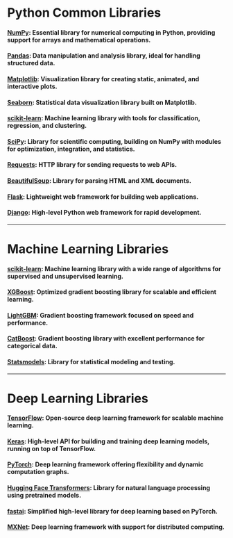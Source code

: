 # Python Common Libraries

#### [NumPy](https://numpy.org/): Essential library for numerical computing in Python, providing support for arrays and mathematical operations.
#### [Pandas](https://pandas.pydata.org/): Data manipulation and analysis library, ideal for handling structured data.
#### [Matplotlib](https://matplotlib.org/): Visualization library for creating static, animated, and interactive plots.
#### [Seaborn](https://seaborn.pydata.org/): Statistical data visualization library built on Matplotlib.
#### [scikit-learn](https://scikit-learn.org/): Machine learning library with tools for classification, regression, and clustering.
#### [SciPy](https://scipy.org/): Library for scientific computing, building on NumPy with modules for optimization, integration, and statistics.
#### [Requests](https://docs.python-requests.org/): HTTP library for sending requests to web APIs.
#### [BeautifulSoup](https://www.crummy.com/software/BeautifulSoup/): Library for parsing HTML and XML documents.
#### [Flask](https://flask.palletsprojects.com/): Lightweight web framework for building web applications.
#### [Django](https://www.djangoproject.com/): High-level Python web framework for rapid development.

---

# Machine Learning Libraries

#### [scikit-learn](https://scikit-learn.org/): Machine learning library with a wide range of algorithms for supervised and unsupervised learning.
#### [XGBoost](https://xgboost.readthedocs.io/): Optimized gradient boosting library for scalable and efficient learning.
#### [LightGBM](https://lightgbm.readthedocs.io/): Gradient boosting framework focused on speed and performance.
#### [CatBoost](https://catboost.ai/): Gradient boosting library with excellent performance for categorical data.
#### [Statsmodels](https://www.statsmodels.org/): Library for statistical modeling and testing.

---

# Deep Learning Libraries

#### [TensorFlow](https://www.tensorflow.org/): Open-source deep learning framework for scalable machine learning.
#### [Keras](https://keras.io/): High-level API for building and training deep learning models, running on top of TensorFlow.
#### [PyTorch](https://pytorch.org/): Deep learning framework offering flexibility and dynamic computation graphs.
#### [Hugging Face Transformers](https://huggingface.co/transformers/): Library for natural language processing using pretrained models.
#### [fastai](https://www.fast.ai/): Simplified high-level library for deep learning based on PyTorch.
#### [MXNet](https://mxnet.apache.org/): Deep learning framework with support for distributed computing.
